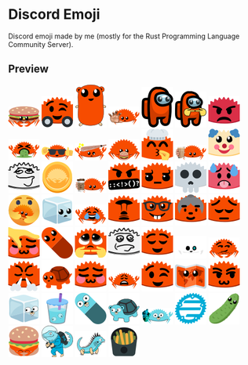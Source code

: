 # Discord Emoji

Discord emoji made by me (mostly for the Rust Programming Language Community Server).

## Preview

[![burris](./Preview/burris.png)](./Export/burris.png)
[![daFerris](./Preview/daFerris.png)](./Export/daFerris.png)
[![fepher](./Preview/fepher.png)](./Export/fepher.png)
[![ferrisAcquire](./Preview/ferrisAcquire.png)](./Export/ferrisAcquire.png)
[![ferrisAmogus](./Preview/ferrisAmogus.png)](./Export/ferrisAmogus.png)
[![ferrisAmogusPlead](./Preview/ferrisAmogusPlead.png)](./Export/ferrisAmogusPlead.png)
[![ferrisAngry](./Preview/ferrisAngry.png)](./Export/ferrisAngry.png)
[![ferrisBarf](./Preview/ferrisBarf.png)](./Export/ferrisBarf.png)
[![ferrisBased](./Preview/ferrisBased.png)](./Export/ferrisBased.png)
[![ferrisBonk](./Preview/ferrisBonk.png)](./Export/ferrisBonk.png)
[![ferrisBorgar](./Preview/ferrisBorgar.png)](./Export/ferrisBorgar.png)
[![ferrisChefKiss](./Preview/ferrisChefKiss.png)](./Export/ferrisChefKiss.png)
[![ferrisChoccyMilk](./Preview/ferrisChoccyMilk.png)](./Export/ferrisChoccyMilk.png)
[![ferrisClown](./Preview/ferrisClown.png)](./Export/ferrisClown.png)
[![ferrisClueless](./Preview/ferrisClueless.png)](./Export/ferrisClueless.png)
[![ferrisCoin](./Preview/ferrisCoin.png)](./Export/ferrisCoin.png)
[![ferrisCovfefe](./Preview/ferrisCovfefe.png)](./Export/ferrisCovfefe.png)
[![ferrisCursing](./Preview/ferrisCursing.png)](./Export/ferrisCursing.png)
[![ferrisDisapproval](./Preview/ferrisDisapproval.png)](./Export/ferrisDisapproval.png)
[![ferrisForgor](./Preview/ferrisForgor.png)](./Export/ferrisForgor.png)
[![ferrisHot](./Preview/ferrisHot.png)](./Export/ferrisHot.png)
[![ferrisHug](./Preview/ferrisHug.png)](./Export/ferrisHug.png)
[![ferrisIce](./Preview/ferrisIce.png)](./Export/ferrisIce.png)
[![ferrisJoy](./Preview/ferrisJoy.png)](./Export/ferrisJoy.png)
[![ferrisMoai](./Preview/ferrisMoai.png)](./Export/ferrisMoai.png)
[![ferrisNerd](./Preview/ferrisNerd.png)](./Export/ferrisNerd.png)
[![ferrisOld](./Preview/ferrisOld.png)](./Export/ferrisOld.png)
[![ferrisPensive](./Preview/ferrisPensive.png)](./Export/ferrisPensive.png)
[![ferrisPet](./Preview/ferrisPet.png)](./Export/ferrisPet.png)
[![ferrisPilled](./Preview/ferrisPilled.png)](./Export/ferrisPilled.png)
[![ferrisPlead](./Preview/ferrisPlead.png)](./Export/ferrisPlead.png)
[![ferrisRealization](./Preview/ferrisRealization.png)](./Export/ferrisRealization.png)
[![ferrisRelieved](./Preview/ferrisRelieved.png)](./Export/ferrisRelieved.png)
[![ferrisSans](./Preview/ferrisSans.png)](./Export/ferrisSans.png)
[![ferrisSmug](./Preview/ferrisSmug.png)](./Export/ferrisSmug.png)
[![ferrisTriumph](./Preview/ferrisTriumph.png)](./Export/ferrisTriumph.png)
[![ferrisTurtle](./Preview/ferrisTurtle.png)](./Export/ferrisTurtle.png)
[![ferrisUwU](./Preview/ferrisUwU.png)](./Export/ferrisUwU.png)
[![ferrisWeary](./Preview/ferrisWeary.png)](./Export/ferrisWeary.png)
[![ferrisWink](./Preview/ferrisWink.png)](./Export/ferrisWink.png)
[![ferrisWorld](./Preview/ferrisWorld.png)](./Export/ferrisWorld.png)
[![ferrisowosneaky](./Preview/ferrisowosneaky.png)](./Export/ferrisowosneaky.png)
[![gopherIce](./Preview/gopherIce.png)](./Export/gopherIce.png)
[![gopherJuice](./Preview/gopherJuice.png)](./Export/gopherJuice.png)
[![gopherPilled](./Preview/gopherPilled.png)](./Export/gopherPilled.png)
[![gopherTurtle](./Preview/gopherTurtle.png)](./Export/gopherTurtle.png)
[![gorrisGun](./Preview/gorrisGun.png)](./Export/gorrisGun.png)
[![gost](./Preview/gost.png)](./Export/gost.png)
[![pickleFerris](./Preview/pickleFerris.png)](./Export/pickleFerris.png)
[![steamedClaws](./Preview/steamedClaws.png)](./Export/steamedClaws.png)
[![zego](./Preview/zego.png)](./Export/zego.png)
[![ziggo](./Preview/ziggo.png)](./Export/ziggo.png)
[![ziguanaÀLaFrançaise](./Preview/ziguanaÀLaFrançaise.png)](./Export/ziguanaÀLaFrançaise.png)
